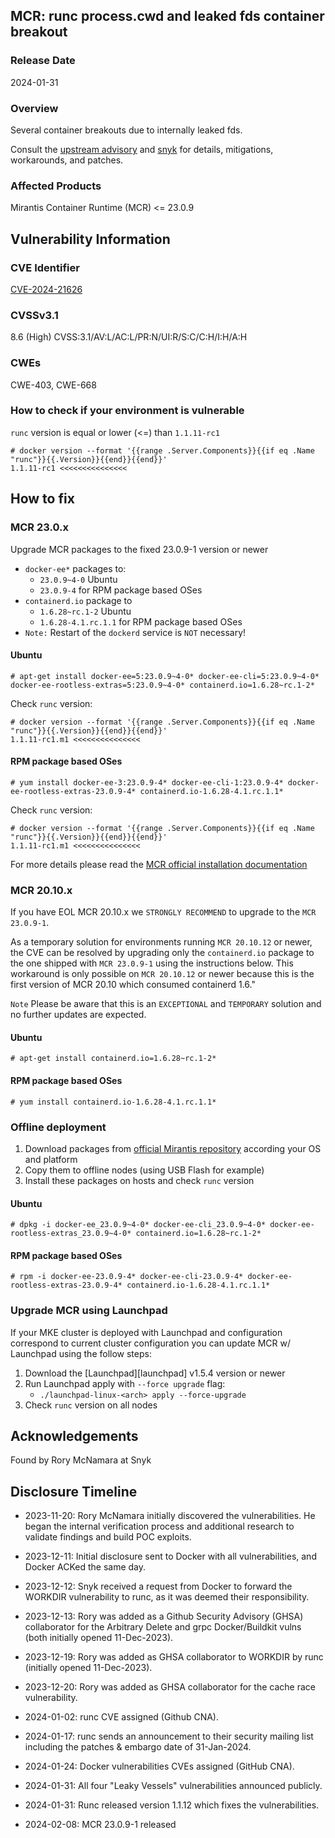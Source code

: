 ## MCR: runc process.cwd and leaked fds container breakout 
### Release Date
2024-01-31
### Overview
Several container breakouts due to internally leaked fds.

Consult the [upstream advisory][upstream] and [snyk][snyk.io] for details, mitigations, workarounds, and patches.
### Affected Products
Mirantis Container Runtime (MCR) <= 23.0.9
## Vulnerability Information
### CVE Identifier
[CVE-2024-21626][nvd.nist.gov]
### CVSSv3.1
8.6 (High) CVSS:3.1/AV:L/AC:L/PR:N/UI:R/S:C/C:H/I:H/A:H
### CWEs
CWE-403, CWE-668
### How to check if your environment is vulnerable
`runc` version is equal or lower (<=) than `1.1.11-rc1`
````
# docker version --format '{{range .Server.Components}}{{if eq .Name "runc"}}{{.Version}}{{end}}{{end}}'
1.1.11-rc1 <<<<<<<<<<<<<<<
````
## How to fix
### MCR 23.0.x
Upgrade MCR packages to the fixed 23.0.9-1 version or newer
* `docker-ee*` packages to:
  - `23.0.9~4-0` Ubuntu
  - `23.0.9-4` for RPM package based OSes
* `containerd.io` package to
  - `1.6.28~rc.1-2` Ubuntu
  - `1.6.28-4.1.rc.1.1` for RPM package based OSes
* `Note:` Restart of the `dockerd` service is `NOT` necessary! 
#### Ubuntu
```
# apt-get install docker-ee=5:23.0.9~4-0* docker-ee-cli=5:23.0.9~4-0* docker-ee-rootless-extras=5:23.0.9~4-0* containerd.io=1.6.28~rc.1-2*
```
Check `runc` version:
```
# docker version --format '{{range .Server.Components}}{{if eq .Name "runc"}}{{.Version}}{{end}}{{end}}'
1.1.11-rc1.m1 <<<<<<<<<<<<<<<
```
#### RPM package based OSes
```
# yum install docker-ee-3:23.0.9-4* docker-ee-cli-1:23.0.9-4* docker-ee-rootless-extras-23.0.9-4* containerd.io-1.6.28-4.1.rc.1.1*
```
Check `runc` version:
```
# docker version --format '{{range .Server.Components}}{{if eq .Name "runc"}}{{.Version}}{{end}}{{end}}'
1.1.11-rc1.m1 <<<<<<<<<<<<<<<
```

For more details please read the [MCR official installation documentation][mcr.docs]

### MCR 20.10.x 
If you have EOL MCR 20.10.x we `STRONGLY RECOMMEND` to upgrade to the `MCR 23.0.9-1`.

As a temporary solution for environments running `MCR 20.10.12` or newer, the CVE can be resolved by upgrading only the `containerd.io` package to the one shipped with `MCR 23.0.9-1` using the instructions below. This workaround is only possible on `MCR 20.10.12` or newer because this is the first version of MCR 20.10 which consumed containerd 1.6."

`Note` Please be aware that this is an `EXCEPTIONAL` and `TEMPORARY` solution and no further updates are expected.
#### Ubuntu
```
# apt-get install containerd.io=1.6.28~rc.1-2*
```
#### RPM package based OSes
```
# yum install containerd.io-1.6.28-4.1.rc.1.1*
```

### Offline deployment
1. Download packages from [official Mirantis repository][mcr.repos] according your OS and platform
2. Copy them to offline nodes (using USB Flash for example)
3. Install these packages on hosts and check `runc` version
#### Ubuntu
```
# dpkg -i docker-ee_23.0.9~4-0* docker-ee-cli_23.0.9~4-0* docker-ee-rootless-extras_23.0.9~4-0* containerd.io=1.6.28~rc.1-2*
```
#### RPM package based OSes
```
# rpm -i docker-ee-23.0.9-4* docker-ee-cli-23.0.9-4* docker-ee-rootless-extras-23.0.9-4* containerd.io-1.6.28-4.1.rc.1.1*
```

### Upgrade MCR using Launchpad 
If your MKE cluster is deployed with Launchpad and configuration correspond to current cluster configuration you can 
update MCR w/ Launchpad using the follow steps:
1. Download the [Launchpad][launchpad] v1.5.4 version or newer
2. Run Launchpad apply with `--force upgrade` flag:
   - `./launchpad-linux-<arch> apply --force-upgrade` 
3. Check `runc` version on all nodes

## Acknowledgements
Found by Rory McNamara at Snyk 
## Disclosure Timeline
* 2023-11-20: Rory McNamara initially discovered the vulnerabilities. He began the internal verification process and additional research to validate findings and build POC exploits.
* 2023-12-11: Initial disclosure sent to Docker with all vulnerabilities, and Docker ACKed the same day.
* 2023-12-12: Snyk received a request from Docker to forward the WORKDIR vulnerability to runc, as it was deemed their responsibility.
* 2023-12-13: Rory was added as a Github Security Advisory (GHSA) collaborator for the Arbitrary Delete and grpc Docker/Buildkit vulns (both initially opened 11-Dec-2023).
* 2023-12-19: Rory was added as GHSA collaborator to WORKDIR by runc (initially opened 11-Dec-2023).
* 2023-12-20: Rory was added as GHSA collaborator for the cache race vulnerability.
* 2024-01-02: runc CVE assigned (Github CNA).
* 2024-01-17: runc sends an announcement to their security mailing list including the patches & embargo date of 31-Jan-2024.
* 2024-01-24: Docker vulnerabilities CVEs assigned (GitHub CNA).
* 2024-01-31: All four "Leaky Vessels" vulnerabilities announced publicly.
* 2024-01-31: Runc released version 1.1.12 which fixes the vulnerabilities.
* 2024-02-08: MCR 23.0.9-1 released

  [upstream]: https://github.com/opencontainers/runc/security/advisories/GHSA-xr7r-f8xq-vfvv
  [snyk.io]: https://snyk.io/blog/cve-2024-21626-runc-process-cwd-container-breakout 
  [nvd.nist.gov]: https://nvd.nist.gov/vuln/detail/CVE-2024-21626 
  [mcr.docs]: https://docs.mirantis.com/mcr/23.0/install/mcr-linux.html
  [mcr.repos]: https://repos.miranits.com/
  [laucnpad]: https://github.com/Mirantis/mcc/releases/tag/v1.5.4